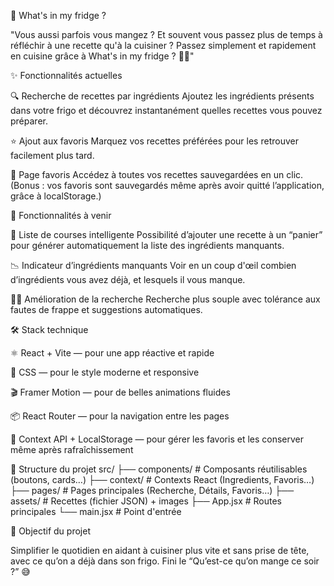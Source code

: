 🥕 What's in my fridge ?

"Vous aussi parfois vous mangez ? Et souvent vous passez plus de temps à réfléchir à une recette qu'à la cuisiner ?
Passez simplement et rapidement en cuisine grâce à What's in my fridge ? 🚀🍳"

✨ Fonctionnalités actuelles

🔍 Recherche de recettes par ingrédients
Ajoutez les ingrédients présents dans votre frigo et découvrez instantanément quelles recettes vous pouvez préparer.

⭐ Ajout aux favoris
Marquez vos recettes préférées pour les retrouver facilement plus tard.

📖 Page favoris
Accédez à toutes vos recettes sauvegardées en un clic.
(Bonus : vos favoris sont sauvegardés même après avoir quitté l’application, grâce à localStorage.)

🚀 Fonctionnalités à venir

🛒 Liste de courses intelligente
Possibilité d’ajouter une recette à un “panier” pour générer automatiquement la liste des ingrédients manquants.

📉 Indicateur d’ingrédients manquants
Voir en un coup d'œil combien d’ingrédients vous avez déjà, et lesquels il vous manque.

👩‍🍳 Amélioration de la recherche
Recherche plus souple avec tolérance aux fautes de frappe et suggestions automatiques.

🛠️ Stack technique

⚛️ React + Vite — pour une app réactive et rapide

🎨 CSS — pour le style moderne et responsive

🎬 Framer Motion — pour de belles animations fluides

📦 React Router — pour la navigation entre les pages

💾 Context API + LocalStorage — pour gérer les favoris et les conserver même après rafraîchissement

📂 Structure du projet
src/
├── components/ # Composants réutilisables (boutons, cards…)
├── context/ # Contexts React (Ingredients, Favoris…)
├── pages/ # Pages principales (Recherche, Détails, Favoris…)
├── assets/ # Recettes (fichier JSON) + images
├── App.jsx # Routes principales
└── main.jsx # Point d'entrée

🎯 Objectif du projet

Simplifier le quotidien en aidant à cuisiner plus vite et sans prise de tête, avec ce qu’on a déjà dans son frigo.
Fini le “Qu’est-ce qu’on mange ce soir ?” 😅
